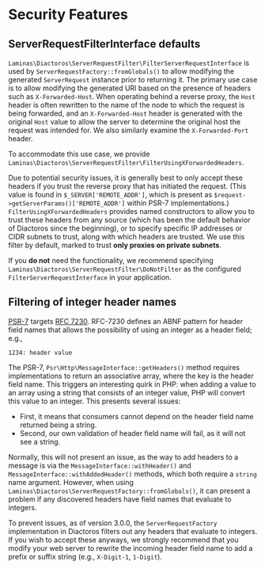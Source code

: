 # Security Features

## ServerRequestFilterInterface defaults

`Laminas\Diactoros\ServerRequestFilter\FilterServerRequestInterface` is used by `ServerRequestFactory::fromGlobals()` to allow modifying the generated `ServerRequest` instance prior to returning it.
The primary use case is to allow modifying the generated URI based on the presence of headers such as `X-Forwarded-Host`.
When operating behind a reverse proxy, the `Host` header is often rewritten to the name of the node to which the request is being forwarded, and an `X-Forwarded-Host` header is generated with the original `Host` value to allow the server to determine the original host the request was intended for.
We also similarly examine the `X-Forwarded-Port` header.

To accommodate this use case, we provide `Laminas\Diactoros\ServerRequestFilter\FilterUsingXForwardedHeaders`.

Due to potential security issues, it is generally best to only accept these headers if you trust the reverse proxy that has initiated the request.
(This value is found in `$_SERVER['REMOTE_ADDR']`, which is present as `$request->getServerParams()['REMOTE_ADDR']` within PSR-7 implementations.)
`FilterUsingXForwardedHeaders` provides named constructors to allow you to trust these headers from any source (which has been the default behavior of Diactoros since the beginning), or to specify specific IP addresses or CIDR subnets to trust, along with which headers are trusted.
We use this filter by default, marked to trust **only proxies on private subnets**.

If you **do not** need the functionality, we recommend specifying `Laminas\Diactoros\ServerRequestFilter\DoNotFilter` as the configured `FilterServerRequestInterface` in your application.

## Filtering of integer header names

[PSR-7](https://www.php-fig.org/psr/psr-7/) targets [RFC 7230](https://www.rfc-editor.org/rfc/rfc7230).
RFC-7230 defines an ABNF pattern for header field names that allows the possibility of using an integer as a header field; e.g.,

```http
1234: header value
```

The PSR-7, `Psr\Http\MessageInterface::getHeaders()` method requires implementations to return an associative array, where the key is the header field name.
This triggers an interesting quirk in PHP: when adding a value to an array using a string that consists of an integer value, PHP will convert this value to an integer.
This presents several issues:

- First, it means that consumers cannot depend on the header field name returned being a string.
- Second, our own validation of header field name will fail, as it will not see a string.

Normally, this will not present an issue, as the way to add headers to a message is via the `MessageInterface::withHeader()` and `MessageInterface::withAddedHeader()` methods, which both require a `string` name argument.
However, when using `Laminas\Diactoros\ServerRequestFactory::fromGlobals()`, it can present a problem if any discovered headers have field names that evaluate to integers.

To prevent issues, as of version 3.0.0, the `ServerRequestFactory` implementation in Diactoros filters out any headers that evaluate to integers.
If you wish to accept these anyways, we strongly recommend that you modify your web server to rewrite the incoming header field name to add a prefix or suffix string (e.g., `X-Digit-1`, `1-Digit`).

